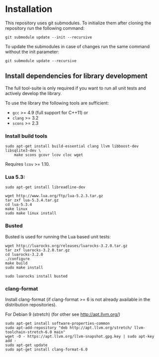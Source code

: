 
# Installation

This repository uses git submodules. To initialize them after cloning
the repository run the following command:

```
git submodule update --init --recursive
```

To update the submodules in case of changes run the same command without
the init parameter:

```
git submodule update --recursive
```

## Install dependencies for library development

The full tool-suite is only required if you want to run all unit tests and
actively develop the library.

To use the library the following tools are sufficient:

- `gcc` >= 4.9 (full support for C++11)
or
- `clang` >= 3.2
- `scons` >= 2.3

### Install build tools

```
sudo apt-get install build-essential clang llvm libboost-dev libsqlite3-dev \
    make scons gcovr lcov cloc wget
```

Requires `lcov` >= 1.10.

### Lua 5.3:

```
sudo apt-get install libreadline-dev

wget http://www.lua.org/ftp/lua-5.2.3.tar.gz
tar zxf lua-5.3.4.tar.gz
cd lua-5.3.4
make linux
sudo make linux install
```

### Busted

Busted is used for running the Lua based unit tests:

```
wget http://luarocks.org/releases/luarocks-3.2.0.tar.gz
tar zxf luarocks-3.2.0.tar.gz
cd luarocks-3.2.0
./configure
make build
sudo make install

sudo luarocks install busted
```

### clang-format

Install clang-format (if clang-format >= 6 is not already available
in the distribution repositories).

For Debian 9 (stretch) (for other see http://apt.llvm.org/)

```
sudo apt-get install software-properties-common
sudo apt-add-repository "deb http://apt.llvm.org/stretch/ llvm-toolchain-stretch-6.0 main"
wget -O - https://apt.llvm.org/llvm-snapshot.gpg.key | sudo apt-key add -
sudo apt-get update
sudo apt-get install clang-format-6.0
```
